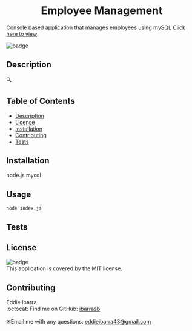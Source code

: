 
<h1 align="center">Employee Management</h1>
Console based application that manages employees using mySQL
<a href="https://drive.google.com/file/d/1SON6fkYQmVzKUOYFKIvwn7bu4JF-nTH9/view?usp=sharing">Click here to view</a>  



![badge](https://img.shields.io/badge/license-MIT-brightgreen)<br />
## Description
🔍 
## Table of Contents
- [Description](#description)
- [License](#license)
- [Installation](#Installation)
- [Contributing](#contributing)
- [Tests](#Tests)
## Installation
node.js mysql 
## Usage
```
node index.js
```
## Tests

## License
![badge](https://img.shields.io/badge/license-MIT-brightgreen)
<br />
This application is covered by the MIT license. 
## Contributing
Eddie Ibarra
<br />
:octocat: Find me on GitHub: [ibarrasb](https://github.com/ibarrasb)<br />
<br />
✉Email me with any questions: eddieibarra43@gmail.com<br /><br />

    
